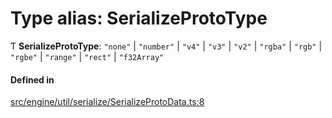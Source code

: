 # Type alias: SerializeProtoType

Ƭ **SerializeProtoType**: ``"none"`` \| ``"number"`` \| ``"v4"`` \| ``"v3"`` \| ``"v2"`` \| ``"rgba"`` \| ``"rgb"`` \| ``"rgbe"`` \| ``"range"`` \| ``"rect"`` \| ``"f32Array"``

#### Defined in

[src/engine/util/serialize/SerializeProtoData.ts:8](https://github.com/Orillusion/orillusion/blob/main/src/engine/util/serialize/SerializeProtoData.ts#L8)
